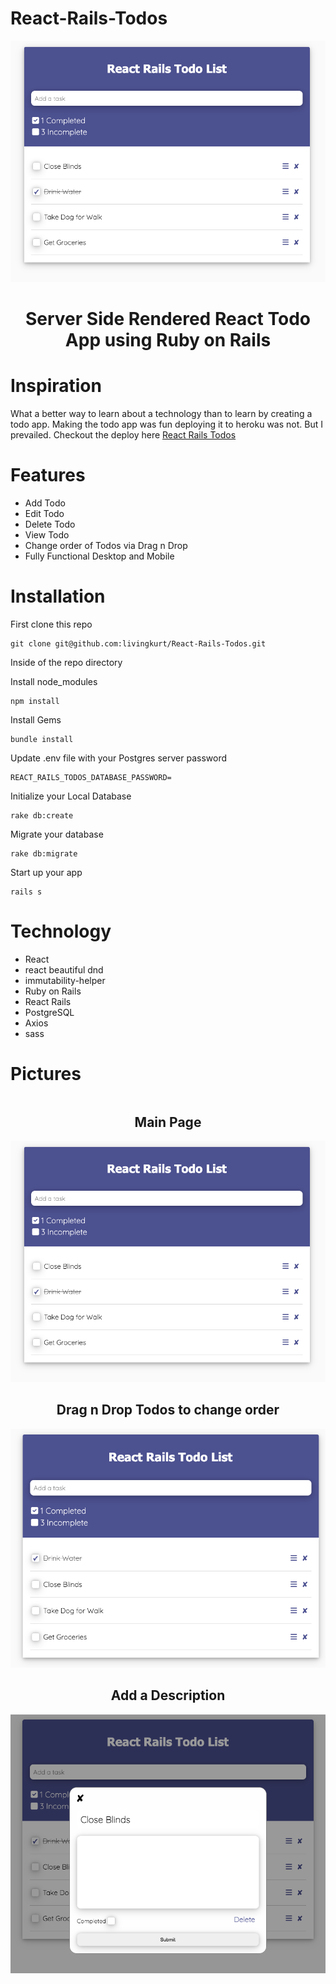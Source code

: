 # React-Rails-Todos

<p align="center">
  <img style="text-align: center;" src="public/images/Home.png">
  <h1 style="text-align: center;">Server Side Rendered React Todo App using Ruby on Rails</h1>
</p>


# Inspiration

What a better way to learn about a technology than to learn by creating a todo app. Making the todo app was fun deploying it to heroku was not. But I prevailed. Checkout the deploy here <a href="https://todos-react-rails.herokuapp.com/" target="_blank">React Rails Todos</a>


# Features

- Add Todo
- Edit Todo
- Delete Todo
- View Todo
- Change order of Todos via Drag n Drop
- Fully Functional Desktop and Mobile


# Installation

First clone this repo

```shell
git clone git@github.com:livingkurt/React-Rails-Todos.git
```


Inside of the repo directory

Install node_modules

```shell
npm install
```

Install Gems

```shell
bundle install
```

Update .env file with your Postgres server password

```shell
REACT_RAILS_TODOS_DATABASE_PASSWORD=
```

Initialize your Local Database

```shell
rake db:create
```
Migrate your database

```shell
rake db:migrate
```

Start up your app

```shell
rails s
```

# Technology

- React
- react beautiful dnd
- immutability-helper
- Ruby on Rails
- React Rails
- PostgreSQL
- Axios
- sass

# Pictures

<div align="center" style="display:flex; flex-direction: column; flex-wrap: wrap;">
<div>
  <h2>Main Page</h2>
  <img style="text-align: center;" src="public/images/Home.png">
  <h2>Drag n Drop Todos to change order</h2>
  <img style="text-align: center;" src="public/images/DragnDrop.png">
  <h2>Add a Description</h2>
  <img style="text-align: center;" src="public/images/Edit_Todo.png">
</div>
</div>
